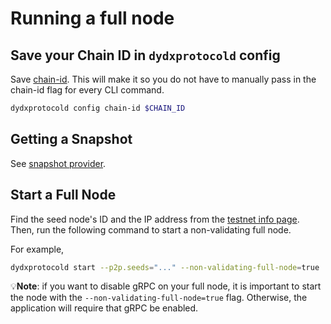 # Running a full node
## Save your Chain ID in `dydxprotocold` config

Save [chain-id](../network1/network_constants.md#chain-id). This will make it so you do not have to manually pass in the chain-id flag for every CLI command.

```bash
dydxprotocold config chain-id $CHAIN_ID
```

## Getting a Snapshot

See [snapshot provider](../networks/network1/resources.md#snapshot-service).

## Start a Full Node

Find the seed node's ID and the IP address from the [testnet info page](..//networks/network1/resources.md#seed-nodes). Then, run the following command to start a non-validating full node.

For example,
```bash
dydxprotocold start --p2p.seeds="..." --non-validating-full-node=true
```

💡**Note**: if you want to disable gRPC on your full node, it is important to start the node with the
`--non-validating-full-node=true` flag. Otherwise, the application will require that gRPC be enabled.
